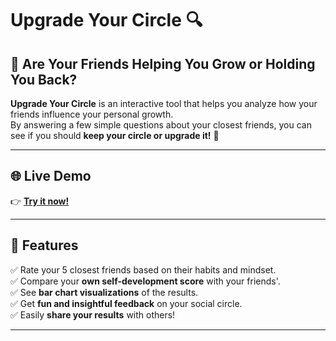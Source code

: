 # Upgrade Your Circle 🔍 

## 🧐 Are Your Friends Helping You Grow or Holding You Back?  

**Upgrade Your Circle** is an interactive tool that helps you analyze how your friends influence your personal growth.  
By answering a few simple questions about your closest friends, you can see if you should **keep your circle or upgrade it!** 🚀  

---

## 🌐 Live Demo  
👉 [**Try it now!**](https://upgradeyourcircle-pzccvqmeqqkw9fegdgnrac.streamlit.app)  

---

## 🎯 Features  
✅ Rate your 5 closest friends based on their habits and mindset.  
✅ Compare your **own self-development score** with your friends'.  
✅ See **bar chart visualizations** of the results.  
✅ Get **fun and insightful feedback** on your social circle.  
✅ Easily **share your results** with others!  

---
